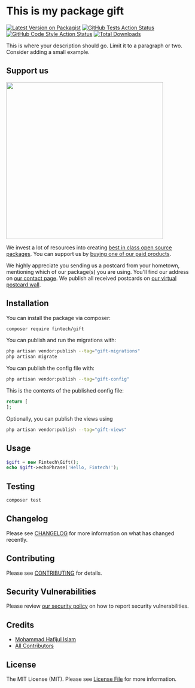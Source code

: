 # This is my package gift

[![Latest Version on Packagist](https://img.shields.io/packagist/v/fintech/gift.svg?style=flat-square)](https://packagist.org/packages/fintech/gift)
[![GitHub Tests Action Status](https://img.shields.io/github/actions/workflow/status/fintech/gift/run-tests.yml?branch=main&label=tests&style=flat-square)](https://github.com/fintech/gift/actions?query=workflow%3Arun-tests+branch%3Amain)
[![GitHub Code Style Action Status](https://img.shields.io/github/actions/workflow/status/fintech/gift/fix-php-code-style-issues.yml?branch=main&label=code%20style&style=flat-square)](https://github.com/fintech/gift/actions?query=workflow%3A"Fix+PHP+code+style+issues"+branch%3Amain)
[![Total Downloads](https://img.shields.io/packagist/dt/fintech/gift.svg?style=flat-square)](https://packagist.org/packages/fintech/gift)

This is where your description should go. Limit it to a paragraph or two. Consider adding a small example.

## Support us

[<img src="https://github-ads.s3.eu-central-1.amazonaws.com/gift.jpg?t=1" width="419px" />](https://spatie.be/github-ad-click/gift)

We invest a lot of resources into creating [best in class open source packages](https://spatie.be/open-source). You can support us by [buying one of our paid products](https://spatie.be/open-source/support-us).

We highly appreciate you sending us a postcard from your hometown, mentioning which of our package(s) you are using. You'll find our address on [our contact page](https://spatie.be/about-us). We publish all received postcards on [our virtual postcard wall](https://spatie.be/open-source/postcards).

## Installation

You can install the package via composer:

```bash
composer require fintech/gift
```

You can publish and run the migrations with:

```bash
php artisan vendor:publish --tag="gift-migrations"
php artisan migrate
```

You can publish the config file with:

```bash
php artisan vendor:publish --tag="gift-config"
```

This is the contents of the published config file:

```php
return [
];
```

Optionally, you can publish the views using

```bash
php artisan vendor:publish --tag="gift-views"
```

## Usage

```php
$gift = new Fintech\Gift();
echo $gift->echoPhrase('Hello, Fintech!');
```

## Testing

```bash
composer test
```

## Changelog

Please see [CHANGELOG](CHANGELOG.md) for more information on what has changed recently.

## Contributing

Please see [CONTRIBUTING](CONTRIBUTING.md) for details.

## Security Vulnerabilities

Please review [our security policy](../../security/policy) on how to report security vulnerabilities.

## Credits

- [Mohammad Hafijul Islam](https://github.com/hafijul233)
- [All Contributors](../../contributors)

## License

The MIT License (MIT). Please see [License File](LICENSE.md) for more information.
